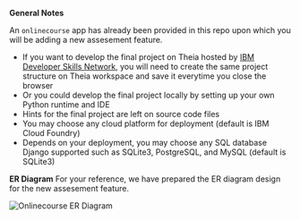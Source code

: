 
**General Notes**

An `onlinecourse` app has already been provided in this repo upon which you will be adding a new assesement feature.

-  If you want to develop the final project on Theia hosted by [IBM Developer Skills Network](https://labs.cognitiveclass.ai/), you will need to create the same project structure on Theia workspace and save it everytime you close the browser
- Or you could develop the final project locally by setting up your own Python runtime and IDE
- Hints for the final project are left on source code files
- You may choose any cloud platform for deployment (default is IBM Cloud Foundry)
- Depends on your deployment, you may choose any SQL database Django supported such as SQLite3, PostgreSQL, and MySQL (default is SQLite3)

**ER Diagram**
For your reference, we have prepared the ER diagram design for the new assesement feature.

![Onlinecourse ER Diagram](https://github.com/ibm-developer-skills-network/final-cloud-app-with-database/blob/master/static/media/course_images/onlinecourse_app_er.png)
